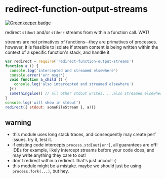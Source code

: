 # redirect-function-output-streams

[![Greenkeeper badge](https://badges.greenkeeper.io/cdaringe/redirct-function-output-streams.svg)](https://greenkeeper.io/)

redirect `stdout` and/or `stderr` streams from within a function call.  WAT!

streams are not primatives of functions--they are primatives of processes. however,
it is feasible to isolate if stream content is being written within the context of a specific function's stack, and handle it.

```js
var redirect = require('redirect-function-output-streams')
function a () {
  console.log('intercepted and streamed elsewhere')
  console.error('err msg!')
  void function a_child () {
    console.log('also intercepted and streamed elsewhere')
  }()
  somethingElse() // all other stdout writes, ...also streamed elsewhere
}
console.log('will show in stdout')
redirect({ stdout: someFileStream }, a)()
```

## warning

- this module uses long stack traces, and consequently may create perf issues. try it, test it.
- if existing code intercepts `process.std[out|err]`, all guarantees are off!  IDEs for example, likely intercept streams before your code does, and may write anything they care to out!
- don't redirect within a redirect.  that's just uncool! :)
- this module might be a mistake.  maybe we should just be using `process.fork(...)`, but hey.

